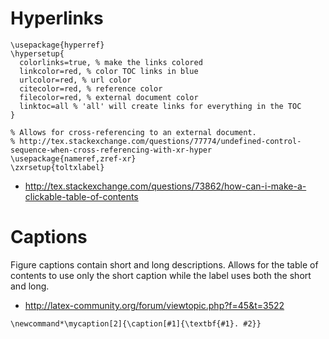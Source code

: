 # Hyperlinks 

~~~
\usepackage{hyperref}
\hypersetup{
  colorlinks=true, % make the links colored
  linkcolor=red, % color TOC links in blue
  urlcolor=red, % url color
  citecolor=red, % reference color
  filecolor=red, % external document color
  linktoc=all % 'all' will create links for everything in the TOC
}

% Allows for cross-referencing to an external document.
% http://tex.stackexchange.com/questions/77774/undefined-control-sequence-when-cross-referencing-with-xr-hyper
\usepackage{nameref,zref-xr}
\zxrsetup{toltxlabel}
~~~

* http://tex.stackexchange.com/questions/73862/how-can-i-make-a-clickable-table-of-contents

# Captions

Figure captions contain short and long descriptions. Allows for the table of contents to use only the short caption while the label uses both the short and long.

* http://latex-community.org/forum/viewtopic.php?f=45&t=3522

~~~
\newcommand*\mycaption[2]{\caption[#1]{\textbf{#1}. #2}}
~~~
